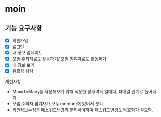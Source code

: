 # moin

## 기능 요구사항
- [x] 회원가입
- [x] 로그인
- [x] 내 정보 업데이트
- [x] 모임 주최자로도 활동하기/ 모임 참여자로도 활동하기
- [x] 내 정보 보기
- [x] 유효성 검사

개선사항
- ManyToMany를 사용해보기 위해 적용한 상태여서 일대다, 다대일 관계로 풀어내기 
- 모임 주최자 참여자가 모두 member에 있어서 분리
- 회원정보수정은 패스워드변경과 분리해야하며 패스워드변경도 암호화가 필요함.
